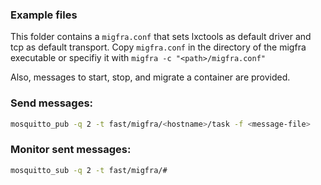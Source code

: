 ### Example files
This folder contains a `migfra.conf` that sets lxctools as default driver and tcp as default transport.
Copy `migfra.conf` in the directory of the migfra executable or specifiy it with `migfra -c "<path>/migfra.conf"`

Also, messages to start, stop, and migrate a container are provided.

### Send messages:

```bash
mosquitto_pub -q 2 -t fast/migfra/<hostname>/task -f <message-file>
```

### Monitor sent messages:

```bash
mosquitto_sub -q 2 -t fast/migfra/#
```
